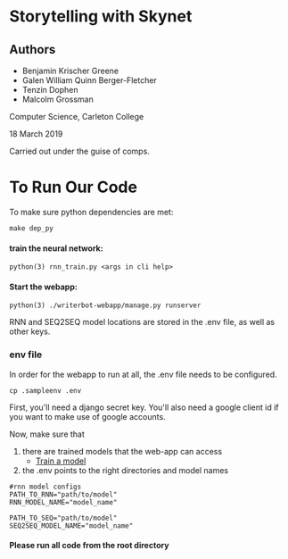 # Storytelling with Skynet

## Authors

- Benjamin Krischer Greene
- Galen William Quinn Berger-Fletcher
- Tenzin Dophen
- Malcolm Grossman

Computer Science, Carleton College

18 March 2019

Carried out under the guise of comps.


# To Run Our Code

To make sure python dependencies are met:
```
make dep_py
```

#### <a name="train"></a>train the neural network:
```
python(3) rnn_train.py <args in cli help>
```

#### Start the webapp:
```
python(3) ./writerbot-webapp/manage.py runserver
```
RNN and SEQ2SEQ model locations are stored in the .env file, as well as other keys.

### env file

In order for the webapp to run at all, the .env file needs to be configured.

```
cp .sampleenv .env
```
First, you'll need a django secret key. You'll also need a google client id
if you want to make use of google accounts.

Now, make sure that 
1. there are trained models that the web-app can access
    * [Train a model](#train)
2. the .env points to the right directories and model names
```
#rnn model configs
PATH_TO_RNN="path/to/model"
RNN_MODEL_NAME="model_name"

PATH_TO_SEQ="path/to/model"
SEQ2SEQ_MODEL_NAME="model_name"
```
#### Please run all code from the root directory
